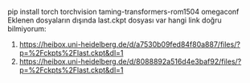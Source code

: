 pip install torch torchvision taming-transformers-rom1504 omegaconf
Eklenen dosyaların dışında last.ckpt dosyası var hangi link doğru bilmiyorum:
1) https://heibox.uni-heidelberg.de/d/a7530b09fed84f80a887/files/?p=%2Fckpts%2Flast.ckpt&dl=1
2) https://heibox.uni-heidelberg.de/d/8088892a516d4e3baf92/files/?p=%2Fckpts%2Flast.ckpt&dl=1
